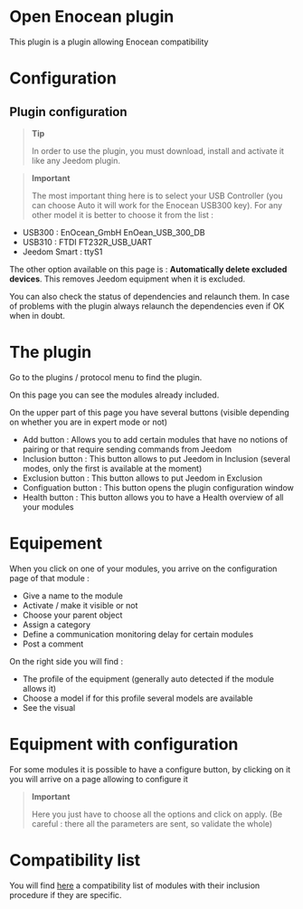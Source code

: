 # Open Enocean plugin

This plugin is a plugin allowing Enocean compatibility

# Configuration

## Plugin configuration

> **Tip**
>
> In order to use the plugin, you must download, install and activate it like any Jeedom plugin.

> **Important**
>
> The most important thing here is to select your USB Controller (you can choose Auto it will work for the Enocean USB300 key). For any other model it is better to choose it from the list :

-   USB300 : EnOcean\_GmbH EnOean\_USB\_300\_DB
-   USB310 : FTDI FT232R\_USB\_UART
-   Jeedom Smart : ttyS1

The other option available on this page is : **Automatically delete excluded devices**. This removes Jeedom equipment when it is excluded.

You can also check the status of dependencies and relaunch them. In case of problems with the plugin always relaunch the dependencies even if OK when in doubt.

# The plugin

Go to the plugins / protocol menu to find the plugin.

On this page you can see the modules already included.

On the upper part of this page you have several buttons (visible depending on whether you are in expert mode or not)

-   Add button : Allows you to add certain modules that have no notions of pairing or that require sending commands from Jeedom
-   Inclusion button : This button allows to put Jeedom in Inclusion (several modes, only the first is available at the moment)
-   Exclusion button : This button allows to put Jeedom in Exclusion
-   Configuation button : This button opens the plugin configuration window
-   Health button : This button allows you to have a Health overview of all your modules

# Equipement

When you click on one of your modules, you arrive on the configuration page of that module :

-   Give a name to the module
-   Activate / make it visible or not
-   Choose your parent object
-   Assign a category
-   Define a communication monitoring delay for certain modules
-   Post a comment

On the right side you will find :

-   The profile of the equipment (generally auto detected if the module allows it)
-   Choose a model if for this profile several models are available
-   See the visual

# Equipment with configuration

For some modules it is possible to have a configure button, by clicking on it you will arrive on a page allowing to configure it

> **Important**
>
> Here you just have to choose all the options and click on apply. (Be careful : there all the parameters are sent, so validate the whole)

# Compatibility list

You will find [here](https://doc.jeedom.com/en_US/enocean/equipement.compatible) a compatibility list of modules with their inclusion procedure if they are specific.
